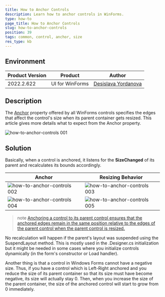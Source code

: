 ```yaml
---
title: How to Anchor Controls
description: Learn how to anchor controls in WinForms.
type: how-to 
page_title: How to Anchor Controls
slug: how-to-anchor-controls
position: 39
tags: common, control, anchor, size
res_type: kb
---
```


## Environment
 
|Product Version|Product|Author|
|----|----|----|
|2022.2.622|UI for WinForms|[Desislava Yordanova](https://www.telerik.com/blogs/author/desislava-yordanova)|


## Description

The [Anchor](https://docs.microsoft.com/en-us/dotnet/api/system.windows.forms.control.anchor?view=windowsdesktop-6.0) property offered by all WinForms controls specifies the edges that affect the control's size when its parent container gets resized. This article gives more details what to expect from the Anchor property.

![ how-to-anchor-controls 001](images/how-to-anchor-controls001.png)

## Solution

Basically, when a control is anchored, it listens for the **SizeChanged** of its parent and recalculates its bounds accordingly. 

|Anchor|Resizing Behavior|
|----|----|
|![ how-to-anchor-controls 002](images/how-to-anchor-controls002.png)|![ how-to-anchor-controls 003](images/how-to-anchor-controls003.gif)|
|![ how-to-anchor-controls 004](images/how-to-anchor-controls004.png)|![ how-to-anchor-controls 005](images/how-to-anchor-controls005.gif)|

>note [Anchoring a control to its parent control ensures that the anchored edges remain in the same position relative to the edges of the parent control when the parent control is resized.](https://docs.microsoft.com/en-us/dotnet/api/system.windows.forms.control.anchor?view=windowsdesktop-6.0#remarks)

No recalculation will happen if the parent's layout was suspended using the SuspendLayout method. Тhis is mostly used in the .Designer.cs initialization but it might be needed in some cases where you initialize controls dynamically (in the form's constructor or Load handler).

Another thing is that a control in Windows Forms cannot have a negative size. Thus, if you have a control which is Left-Right anchored and you reduce the size of its parent container so that its size must have become negative, its size will actually stay 0. Then, when you increase the size of the parent container, the size of the anchored control will start to grow from 0 immediately. 
